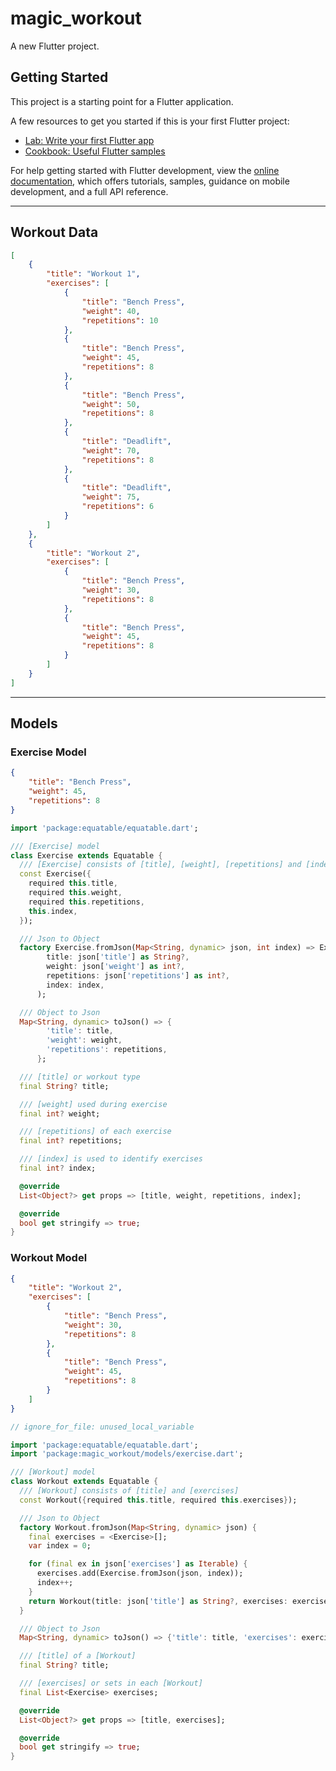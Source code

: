 # magic_workout

A new Flutter project.

## Getting Started

This project is a starting point for a Flutter application.

A few resources to get you started if this is your first Flutter project:

- [Lab: Write your first Flutter app](https://docs.flutter.dev/get-started/codelab)
- [Cookbook: Useful Flutter samples](https://docs.flutter.dev/cookbook)

For help getting started with Flutter development, view the
[online documentation](https://docs.flutter.dev/), which offers tutorials,
samples, guidance on mobile development, and a full API reference.

---

## Workout Data

```json
[
    {
        "title": "Workout 1",
        "exercises": [
            {
                "title": "Bench Press",
                "weight": 40,
                "repetitions": 10
            },
            {
                "title": "Bench Press",
                "weight": 45,
                "repetitions": 8
            },
            {
                "title": "Bench Press",
                "weight": 50,
                "repetitions": 8
            },
            {
                "title": "Deadlift",
                "weight": 70,
                "repetitions": 8
            },
            {
                "title": "Deadlift",
                "weight": 75,
                "repetitions": 6
            }
        ]
    },
    {
        "title": "Workout 2",
        "exercises": [
            {
                "title": "Bench Press",
                "weight": 30,
                "repetitions": 8
            },
            {
                "title": "Bench Press",
                "weight": 45,
                "repetitions": 8
            }
        ]
    }
]
```

---

## Models

### Exercise Model

```json
{
    "title": "Bench Press",
    "weight": 45,
    "repetitions": 8
}
```

```dart
import 'package:equatable/equatable.dart';

/// [Exercise] model
class Exercise extends Equatable {
  /// [Exercise] consists of [title], [weight], [repetitions] and [index]
  const Exercise({
    required this.title,
    required this.weight,
    required this.repetitions,
    this.index,
  });

  /// Json to Object
  factory Exercise.fromJson(Map<String, dynamic> json, int index) => Exercise(
        title: json['title'] as String?,
        weight: json['weight'] as int?,
        repetitions: json['repetitions'] as int?,
        index: index,
      );

  /// Object to Json
  Map<String, dynamic> toJson() => {
        'title': title,
        'weight': weight,
        'repetitions': repetitions,
      };

  /// [title] or workout type
  final String? title;

  /// [weight] used during exercise
  final int? weight;

  /// [repetitions] of each exercise
  final int? repetitions;

  /// [index] is used to identify exercises
  final int? index;

  @override
  List<Object?> get props => [title, weight, repetitions, index];

  @override
  bool get stringify => true;
}
```

### Workout Model

```json
{
    "title": "Workout 2",
    "exercises": [
        {
            "title": "Bench Press",
            "weight": 30,
            "repetitions": 8
        },
        {
            "title": "Bench Press",
            "weight": 45,
            "repetitions": 8
        }
    ]
}
```

```dart
// ignore_for_file: unused_local_variable

import 'package:equatable/equatable.dart';
import 'package:magic_workout/models/exercise.dart';

/// [Workout] model
class Workout extends Equatable {
  /// [Workout] consists of [title] and [exercises]
  const Workout({required this.title, required this.exercises});

  /// Json to Object
  factory Workout.fromJson(Map<String, dynamic> json) {
    final exercises = <Exercise>[];
    var index = 0;

    for (final ex in json['exercises'] as Iterable) {
      exercises.add(Exercise.fromJson(json, index));
      index++;
    }
    return Workout(title: json['title'] as String?, exercises: exercises);
  }

  /// Object to Json
  Map<String, dynamic> toJson() => {'title': title, 'exercises': exercises};

  /// [title] of a [Workout]
  final String? title;

  /// [exercises] or sets in each [Workout]
  final List<Exercise> exercises;

  @override
  List<Object?> get props => [title, exercises];

  @override
  bool get stringify => true;
}
```
